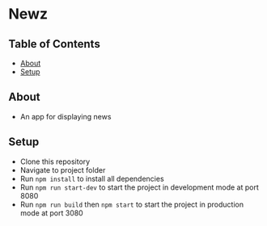 # Newz

## Table of Contents

- [About](#about)
- [Setup](#setup)

## About

- An app for displaying news

## Setup

- Clone this repository
- Navigate to project folder
- Run `npm install` to install all dependencies
- Run `npm run start-dev` to start the project in development mode at port 8080
- Run `npm run build` then `npm start` to start the project in production mode at port 3080

